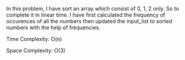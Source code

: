 In this problem, I have sort an array which consist of 0, 1, 2 only.
So to complete it in linear time.
I have first calculated the frequency of occurences of all the numbers then updated the input_list to sorted numbers with the help of frequencies.

Time Complexity:
                 O(n)

Space Complexity: 
                 O(3)
